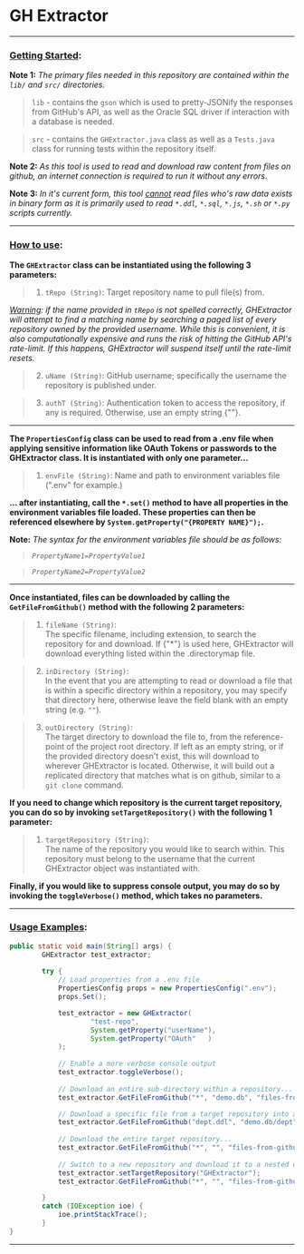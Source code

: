 # GH Extractor
---

<h3><u>Getting Started</u>:</h3>

<strong>Note 1:</strong>
<i>
	The primary files needed in this repository are contained within the `	lib/` and `src/` directories.
</i>
>`lib` - contains the ```gson``` which is used to pretty-JSONify the 	responses from GitHub's API, as well as the Oracle SQL driver if 	interaction with a database is needed. 

>`src` - contains the `GHExtractor.java` class as well as a `Tests.java` 	class for running tests within the repository itself.

<strong>Note 2:</strong> 
<i>
	As this tool is used to read and download raw content from files on 	github, an internet connection is required to run it without any errors. 
</i>

<strong>Note 3:</strong> 
<i>
	In it's current form, this tool <u>cannot</u> read files who's raw data 	exists in binary form as it is primarily used to read `*.ddl`, `*.sql`, 	`*.js`, `*.sh` or `*.py` scripts currently.
</i>

---
<h3><u>How to use</u>:</h3>

<strong>The `GHExtractor` class can be instantiated using the following 3 parameters:</strong>

>1. `tRepo (String)`:
Target repository name to pull file(s) from. 

<i> <u>Warning</u>: if the name provided in `tRepo` is not spelled correctly, GHExtractor will attempt to find a matching name by searching a paged list of every repository owned by the provided username. While this is convenient, it is also computationally expensive and runs the risk of hitting the GitHub API's rate-limit. If this happens, GHExtractor will suspend itself until the rate-limit resets.</i>

>2. `uName (String)`:
GitHub username; specifically the username the repository is published under.
	
>3. `authT (String)`: 
Authentication token to access the repository, if any is required. Otherwise, use an empty string {""}. 

---

<strong>The `PropertiesConfig` class can be used to read from a .env file when applying sensitive information like OAuth Tokens or passwords to the GHExtractor class. It is instantiated with only one parameter...</strong>

>1. `envFile (String)`:
Name and path to environment variables file (".env" for example.)

<strong>... after instantiating, call the `*.set()` method to have all properties in the environment variables file loaded. These properties can then be referenced elsewhere by `System.getProperty("{PROPERTY NAME}");`.</strong>

<strong>Note:</strong> 
<i>
	The syntax for the environment variables file should be as follows:
	
>`PropertyName1=PropertyValue1`

> `PropertyName2=PropertyValue2`

</i>

---

<strong> Once instantiated, files can be downloaded by calling the `GetFileFromGithub()` method with the following 2 parameters:</strong>

>1. `fileName (String)`:  
The specific filename, including extension, to search the repository for and download. If {"*"} is used here, GHExtractor will download everything listed within the .directorymap file.

>2. `inDirectory (String)`:  
In the event that you are attempting to read or download a file that is within a specific directory within a repository, you may specify that directory here, otherwise leave the field blank with an empty string (e.g. `""`).
	
>3. `outDirectory (String)`:  
The target directory to download the file to, from the reference-point of the project root directory. If left as an empty string, or if the provided directory doesn't exist, this will download to wherever GHExtractor is located. Otherwise, it will build out a replicated directory that matches what is on github, similar to a `git clone` command.

<strong>If you need to change which repository is the current target repository, you can do so by invoking `setTargetRepository()` with the following 1 parameter:</strong>

>1. `targetRepository (String)`:  
The name of the repository you would like to search within. This repository must belong to the username that the current GHExtractor object was instantiated with.

<strong>Finally, if you would like to suppress console output, you may do so by invoking the `toggleVerbose()` method, which takes no parameters.</strong>

---

<h3><u>Usage Examples</u>:</h3>

```java
public static void main(String[] args) {
		GHExtractor test_extractor;
		
        try {
        	// Load properties from a .env file
            PropertiesConfig props = new PropertiesConfig(".env");
            props.Set();

            test_extractor = new GHExtractor(
                    "test-repo",
                    System.getProperty("userName"),
                    System.getProperty("OAuth"   )
            );
            
			// Enable a more verbose console output
            test_extractor.toggleVerbose();
            
			// Download an entire sub-directory within a repository...
			test_extractor.GetFileFromGithub("*", "demo.db", "files-from-github");

			// Download a specific file from a target repository into a nested local directory...
			test_extractor.GetFileFromGithub("dept.ddl", "demo.db/dept", "files-from-github/anotherDirectory");
			
			// Download the entire target repository...
			test_extractor.GetFileFromGithub("*", "", "files-from-github"); 
			
			// Switch to a new repository and download it to a nested directory...
			test_extractor.setTargetRepository("GHExtractor");
            test_extractor.GetFileFromGithub("*", "", "files-from-github/Secondary-outDirectory");

        }
        catch (IOException ioe) {
            ioe.printStackTrace();
        }       
}
```

---
